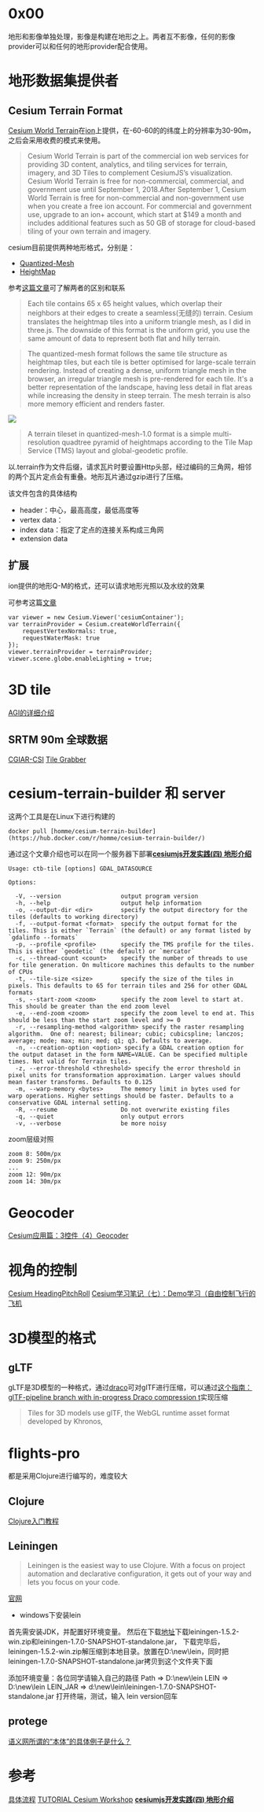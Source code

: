 # 0x00
地形和影像单独处理，影像是构建在地形之上。两者互不影像，任何的影像provider可以和任何的地形provider配合使用。

# 地形数据集提供者

##  Cesium Terrain Format 
[Cesium World Terrain](https://cesium.com/content/cesium-world-terrain/)在[ion](https://cesium.com/blog/2018/03/12/cesium-ion-server-architecture/)上提供，在-60-60的的纬度上的分辨率为30-90m，之后会采用收费的模式来使用。

>Cesium World Terrain is part of the commercial ion web services for providing 3D content, analytics, and tiling services for terrain, imagery, and 3D Tiles to complement CesiumJS’s visualization. 
Cesium World Terrain is free for non-commercial, commercial, and government use until September 1, 2018.After September 1, Cesium World Terrain is free for non-commercial and non-government use when you create a free ion account. For commercial and government use, upgrade to an ion+ account, which start at $149 a month and includes additional features such as 50 GB of storage for cloud-based tiling of your own terrain and imagery. 


cesium目前提供两种地形格式，分别是：

* [Quantized-Mesh](https://github.com/AnalyticalGraphicsInc/quantized-mesh)
* [HeightMap](https://cesiumjs.org/data-and-assets/terrain/formats/heightmap-1.0/)

参考[这篇文章](http://blog.mastermaps.com/2014/10/3d-terrains-with-cesium.html)可了解两者的区别和联系

>Each tile contains 65 x 65 height values, which overlap their neighbors at their edges to create a seamless(无缝的) terrain. Cesium translates the heightmap tiles into a uniform triangle mesh, as I did in three.js. The downside of this format is the uniform grid, you use the same amount of data to represent both flat and hilly terrain.


>The quantized-mesh format follows the same tile structure as heightmap tiles, but each tile is better optimised for large-scale terrain rendering. Instead of creating a dense, uniform triangle mesh in the browser, an irregular triangle mesh is pre-rendered for each tile. It's a better representation of the landscape, having less detail in flat areas while increasing the density in steep terrain. The mesh terrain is also more memory efficient and renders faster.

![](http://7xr7dp.com1.z0.glb.clouddn.com/HeightMap_Q_M.png)

>A terrain tileset in quantized-mesh-1.0 format is a simple multi-resolution quadtree pyramid of heightmaps according to the Tile Map Service (TMS) layout and global-geodetic profile.

以.terrain作为文件后缀，请求瓦片时要设置Http头部，经过编码的三角网，相邻的两个瓦片定点会有重叠。地形瓦片通过gzip进行了压缩。

该文件包含的具体结构

* header：中心，最高高度，最低高度等
* vertex data：
* index data：指定了定点的连接关系构成三角网
* extension data

## 扩展
ion提供的地形Q-M的格式，还可以请求地形光照以及水纹的效果

可参考这篇[文章](https://cesiumjs.org/Cesium/Build/Apps/Sandcastle/index.html)

```
var viewer = new Cesium.Viewer('cesiumContainer');
var terrainProvider = Cesium.createWorldTerrain({
    requestVertexNormals: true,
    requestWaterMask: true
});
viewer.terrainProvider = terrainProvider;
viewer.scene.globe.enableLighting = true;
```


# 3D tile
[AGI的详细介绍](https://github.com/AnalyticalGraphicsInc/3d-tiles)

## SRTM 90m 全球数据
[CGIAR-CSI](http://srtm.csi.cgiar.org/SELECTION/inputCoord.asp)
[Tile Grabber](http://dwtkns.com/srtm/)


# cesium-terrain-builder 和 server
这两个工具是在Linux下进行构建的

```
docker pull [homme/cesium-terrain-builder](https://hub.docker.com/r/homme/cesium-terrain-builder/)
```

通过这个文章介绍也可以在同一个服务器下部署[**cesiumjs开发实践(四) 地形介绍**](https://my.oschina.net/u/1585572/blog/290481)


```
Usage: ctb-tile [options] GDAL_DATASOURCEOptions:  -V, --version                 output program version  -h, --help                    output help information  -o, --output-dir <dir>        specify the output directory for the tiles (defaults to working directory)  -f, --output-format <format>  specify the output format for the tiles. This is either `Terrain` (the default) or any format listed by `gdalinfo --formats`  -p, --profile <profile>       specify the TMS profile for the tiles. This is either `geodetic` (the default) or `mercator`  -c, --thread-count <count>    specify the number of threads to use for tile generation. On multicore machines this defaults to the number of CPUs  -t, --tile-size <size>        specify the size of the tiles in pixels. This defaults to 65 for terrain tiles and 256 for other GDAL formats  -s, --start-zoom <zoom>       specify the zoom level to start at. This should be greater than the end zoom level  -e, --end-zoom <zoom>         specify the zoom level to end at. This should be less than the start zoom level and >= 0  -r, --resampling-method <algorithm> specify the raster resampling algorithm.  One of: nearest; bilinear; cubic; cubicspline; lanczos; average; mode; max; min; med; q1; q3. Defaults to average.  -n, --creation-option <option> specify a GDAL creation option for the output dataset in the form NAME=VALUE. Can be specified multiple times. Not valid for Terrain tiles.  -z, --error-threshold <threshold> specify the error threshold in pixel units for transformation approximation. Larger values should mean faster transforms. Defaults to 0.125  -m, --warp-memory <bytes>     The memory limit in bytes used for warp operations. Higher settings should be faster. Defaults to a conservative GDAL internal setting.  -R, --resume                  Do not overwrite existing files  -q, --quiet                   only output errors  -v, --verbose                 be more noisy
```


zoom层级对照

```
zoom 8: 500m/pxzoom 9: 250m/px...zoom 12: 90m/pxzoom 14: 30m/px
```

# Geocoder

[Cesium应用篇：3控件（4）Geocoder](https://blog.csdn.net/qiupu4667/article/details/70198166)


# 视角的控制

[Cesium HeadingPitchRoll](https://cesiumjs.org/Cesium/Apps/Sandcastle/?src=HeadingPitchRoll.html&label=All)
[Cesium学习笔记（七）：Demo学习（自由控制飞行的飞机](https://blog.csdn.net/UmGsoil/article/details/74923013)


# 3D模型的格式
## gLTF
gLTF是3D模型的一种格式，通过[draco](https://github.com/google/draco)可对glTF进行压缩，可以通过[这个指南：glTF-pipeline branch with in-progress Draco compression t](https://github.com/AnalyticalGraphicsInc/gltf-pipeline/pull/353)实现压缩

>Tiles for 3D models use glTF, the WebGL runtime asset format developed by Khronos,


# flights-pro
都是采用Clojure进行编写的，难度较大
## Clojure
[Clojure入门教程](https://wizardforcel.gitbooks.io/clojure-fpftj/content/3.html)
## Leiningen
>Leiningen is the easiest way to use Clojure. With a focus on project automation and declarative configuration, it gets out of your way and lets you focus on your code.

[官网](https://leiningen.org/)

* windows下安装lein

首先需安装JDK，并配置好环境变量。
然后在下载[地址](https://github.com/technomancy/leiningen/downloads)下载leiningen-1.5.2-win.zip和leiningen-1.7.0-SNAPSHOT-standalone.jar，下载完毕后，leiningen-1.5.2-win.zip解压缩到本地目录。放置在D:\new\lein，同时把leiningen-1.7.0-SNAPSHOT-standalone.jar拷贝到这个文件夹下面 添加环境变量：各位同学请输入自己的路径Path => D:\new\leinLEIN => D:\new\leinLEIN_JAR => d:\new\lein\leiningen-1.7.0-SNAPSHOT-standalone.jar打开终端，测试，输入 lein version回车

## protege
[语义网所谓的“本体”的具体例子是什么？](https://www.zhihu.com/question/19558514)




# 参考
[具体流程](https://bertt.wordpress.com/2016lss/12/08/visualizing-terrains-with-cesium/)
[TUTORIAL Cesium Workshop](http://52.4.31.236/tutorials/Cesium-Workshop/)
[**cesiumjs开发实践(四) 地形介绍**](https://my.oschina.net/u/1585572/blog/290481)
